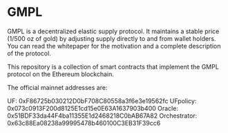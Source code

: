 # GMPL
GMPL is a decentralized elastic supply protocol. It maintains a stable price (1/500 oz of gold) by adjusting supply directly to and from wallet holders. You can read the whitepaper for the motivation and a complete description of the protocol.

This repository is a collection of smart contracts that implement the GMPL protocol on the Ethereum blockchain.

The official mainnet addresses are:

UF: 0xF86725b030212D0bF708C80558a3f6e3e19562fc
UFpolicy: 0x073c0913F200d8125E1cd15e0E63A1637903b400
Oracle: 0x51BDF33da44F4ba11355E1d2468218C0bAB67A82
Orchestrator: 0x63c88Ea08238a99995478b460100C3EB31F39cc6
